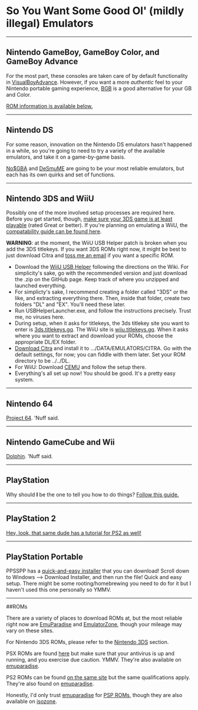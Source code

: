 # So You Want Some Good Ol' (mildly illegal) Emulators

----
## Nintendo GameBoy, GameBoy Color, and GameBoy Advance

For the most part, these consoles are taken care of by default functionality in [VisualBoyAdvance](http://www.emulator-zone.com/doc.php/gba/vboyadvance.html). However, if you want a more _authentic_ feel to your Nintendo portable gaming experience, [BGB](http://www.emulator-zone.com/doc.php/gameboy/bgb.html) is a good alternative for your GB and Color.

[ROM information is available below.](#ROMs)

----

## Nintendo DS

For some reason, innovation on the Nintendo DS emulators hasn't happened in a while, so you're going to need to try a variety of the available emulators, and take it on a game-by-game basis. 

[No$GBA](http://www.emulator-zone.com/doc.php/gba/nocashgba.html) and [DeSmuME](http://www.emulator-zone.com/doc.php/nds/desmume.html) are going to be your most reliable emulators, but each has its own quirks and set of functions.

----
## Nintendo 3DS and WiiU

Possibly one of the more involved setup processes are required here. Before you get started, though, [make sure your 3DS game is at least playable](https://citra-emu.org/game/) (rated Great or better). If you're planning on emulating a WiiU, the [compatability guide can be found here](http://compat.cemu.info/).

**WARNING**: at the moment, the WiiU USB Helper patch is broken when you add the 3DS titlekeys. If you want 3DS ROMs right now, it might be best to just download Citra and [toss me an email](mailto:mcgarrynick@gmail.com) if you want a specific ROM.


* Download the [WiiU USB Helper](https://www.reddit.com/r/CemuPiracy/comments/8gj8z8/workaround_download_and_run_wii_u_usb_helper/) following the directions on the Wiki. For simplicity's sake, go with the recommended version and just download the .zip on the GitHub page. Keep track of where you unzipped and launched everything.
* For simplicty's sake, I recommend creating a folder called "3DS" or the like, and extracting everything there. Then, inside that folder, create two folders "DL" and "EX". You'll need these later.
* Run USBHelperLauncher.exe, and follow the instructions precisely. Trust me, no viruses here.
* During setup, when it asks for titlekeys, the 3ds titlekey site you want to enter is [3ds.titlekeys.gq](http://3ds.titlekeys.gq). The WiiU site is [wiiu.titlekeys.gq](wiiu.titlekeys.gq). When it asks where you want to extract and download your ROMs, choose the appropriate DL/EX folder.
* [Download Citra](https://citra-emu.org/download/) and install it to .../DATA/EMULATORS/CITRA. Go with the default settings, for now; you can fiddle with them later. Set your ROM directory to be ../../DL.
* For WiiU: Download [CEMU](http://cemu.info/) and follow the setup there. 
* Everything's all set up now! You should be good. It's a pretty easy system.


----

## Nintendo 64
[Project 64](https://www.pj64-emu.com/). 'Nuff said.

----

## Nintendo GameCube and Wii
[Dolphin](https://dolphin-emu.org/). 'Nuff said.

----
## PlayStation

Why should **I** be the one to tell you how to do things? [Follow this guide.](https://fantasyanime.com/emuhelp/epsxe)

----

## PlayStation 2

[Hey, look, that same dude has a tutorial for PS2 as well!](https://fantasyanime.com/emuhelp/pcsx2)

----

## PlayStation Portable

PPSSPP has a [quick-and-easy installer](http://ppsspp.org/downloads.html) that you can download! Scroll down to Windows --> Download Installer, and then run the file! Quick and easy setup. There might be some rooting/homebrewing you need to do for it but I haven't used this one personally so YMMV.

----

##ROMs

There are a variety of places to download ROMs at, but the most reliable right now are [EmuParadise](https://www.emuparadise.me) and [EmulatorZone](http://www.emulator-zone.com), though your mileage may vary on these sites.

For Nintendo 3DS ROMs, please refer to the [Nintendo 3DS](#Nintendo-3DS) section.

PSX ROMs are found [here](http://www.theisozone.com/downloads/playstation/psx-isos/) but make sure that your antivirus is up and running, and you exercise due caution. YMMV. They're also available on [emuparadise](https://www.emuparadise.me/roms/psx/).

PS2 ROMs can be found [on the same site](http://www.theisozone.com/downloads/playstation/ps2-isos/) but the same qualifications apply. They're also found on [emuparadise](https://www.emuparadise.me/Sony_Playstation_2_ISOs/41). 

Honestly, I'd only trust [emuparadise](https://www.emuparadise.me/PSP_ROMs/44) for [PSP ROMs](https://www.emuparadise.me/PSP_ROMs/44), though they are also available on [isozone](http://www.theisozone.com/downloads/playstation/psp-homebrew/).


